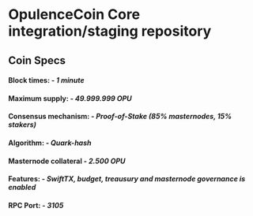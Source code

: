 # OpulenceCoin Core integration/staging repository

## Coin Specs
#### Block times: - *1 minute*
#### Maximum supply: - *49.999.999 OPU*
#### Consensus mechanism: - *Proof-of-Stake (85% masternodes, 15% stakers)*
#### Algorithm: - *Quark-hash*
#### Masternode collateral - *2.500 OPU*  
#### Features: - *SwiftTX, budget, treausury and masternode governance is enabled*
#### RPC Port: - *3105*

